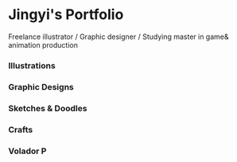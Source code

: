 # Jingyi's Portfolio
Freelance illustrator / Graphic designer / Studying master in game& animation production


### Illustrations

### Graphic Designs

### Sketches & Doodles

### Crafts

### Volador P



